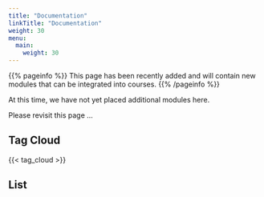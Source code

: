 ```yaml
---
title: "Documentation"
linkTitle: "Documentation"
weight: 30
menu:
  main:
    weight: 30
---
```


{{% pageinfo %}}
This page has been recently added and will contain new modules that can be integrated into courses.
{{% /pageinfo %}}


At this time, we have not yet placed additional modules here.

Please revisit this page ...

## Tag Cloud

{{< tag_cloud >}}

## List
